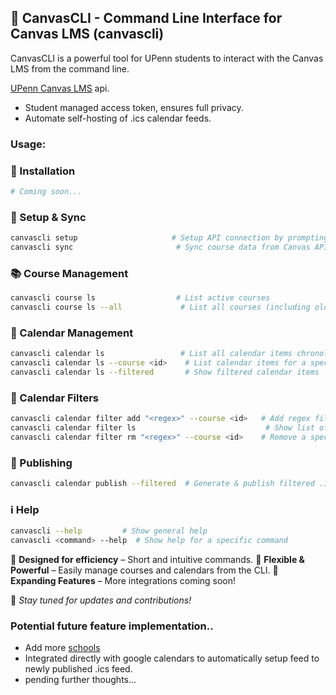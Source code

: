 ## 📖 CanvasCLI - Command Line Interface for Canvas LMS (canvascli)
CanvasCLI is a powerful tool for UPenn students to interact with the Canvas LMS from the command line.

[UPenn Canvas LMS](canvas.upenn.edu) api.
- Student managed access token, ensures full privacy.
- Automate self-hosting of .ics calendar feeds.

### Usage:

### 🚀 Installation
```sh
# Coming soon...
```

### 🔧 Setup & Sync
```sh
canvascli setup                     # Setup API connection by prompting for a user token
canvascli sync                       # Sync course data from Canvas API
```

### 📚 Course Management
```sh
canvascli course ls                  # List active courses
canvascli course ls --all             # List all courses (including old/inactive)
```

### 📅 Calendar Management
```sh
canvascli calendar ls                 # List all calendar items chronologically
canvascli calendar ls --course <id>    # List calendar items for a specific course
canvascli calendar ls --filtered       # Show filtered calendar items
```

### 🎯 Calendar Filters
```sh
canvascli calendar filter add "<regex>" --course <id>   # Add regex filter to a course's calendar
canvascli calendar filter ls                             # Show list of active filters
canvascli calendar filter rm "<regex>" --course <id>    # Remove a specific filter
```

### 📆 Publishing
```sh
canvascli calendar publish --filtered  # Generate & publish filtered .ics feed
```

### ℹ️ Help
```sh
canvascli --help         # Show general help
canvascli <command> --help  # Show help for a specific command
```

🔹 **Designed for efficiency** – Short and intuitive commands.
🔹 **Flexible & Powerful** – Easily manage courses and calendars from the CLI.
🔹 **Expanding Features** – More integrations coming soon!

📌 *Stay tuned for updates and contributions!*


### Potential future feature implementation..
- Add more [schools](https://community.canvaslms.com/t5/Canvas-Basics-Guide/Where-do-I-find-my-institution-s-URL-to-access-Canvas/ta-p/82)
- Integrated directly with google calendars to automatically setup feed to newly published .ics feed.
- pending further thoughts...
